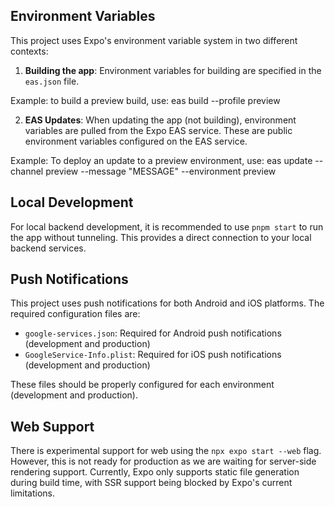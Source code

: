 ## Environment Variables

This project uses Expo's environment variable system in two different contexts:

1. **Building the app**: Environment variables for building are specified in the `eas.json` file.

Example: to build a preview build, use: eas build --profile preview

2. **EAS Updates**: When updating the app (not building), environment variables are pulled from the Expo EAS service. These are public environment variables configured on the EAS service.

Example: To deploy an update to a preview environment, use: eas update --channel preview --message "MESSAGE" --environment preview

## Local Development

For local backend development, it is recommended to use `pnpm start` to run the app without tunneling. This provides a direct connection to your local backend services.

## Push Notifications

This project uses push notifications for both Android and iOS platforms. The required configuration files are:

- `google-services.json`: Required for Android push notifications (development and production)
- `GoogleService-Info.plist`: Required for iOS push notifications (development and production)

These files should be properly configured for each environment (development and production).

## Web Support

There is experimental support for web using the `npx expo start --web` flag. However, this is not ready for production as we are waiting for server-side rendering support. Currently, Expo only supports static file generation during build time, with SSR support being blocked by Expo's current limitations.

#
